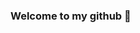 ### Welcome to my github :information_desk_person:

<!--
**jserrame/jserrame** is a ✨ _special_ ✨ repository because its `README.md` (this file) appears on your GitHub profile.

# About me






Here are some ideas to get you started:

- 🔭 I’m currently working on ...
- 🌱 I’m currently learning ...
- 👯 I’m looking to collaborate on ...
- 🤔 I’m looking for help with ...
- 💬 Ask me about ...
- 📫 How to reach me: ...
- 😄 Pronouns: ...
- ⚡ Fun fact: ...
-->
